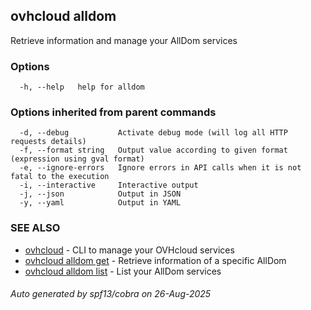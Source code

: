 ## ovhcloud alldom

Retrieve information and manage your AllDom services

### Options

```
  -h, --help   help for alldom
```

### Options inherited from parent commands

```
  -d, --debug           Activate debug mode (will log all HTTP requests details)
  -f, --format string   Output value according to given format (expression using gval format)
  -e, --ignore-errors   Ignore errors in API calls when it is not fatal to the execution
  -i, --interactive     Interactive output
  -j, --json            Output in JSON
  -y, --yaml            Output in YAML
```

### SEE ALSO

* [ovhcloud](ovhcloud.md)	 - CLI to manage your OVHcloud services
* [ovhcloud alldom get](ovhcloud_alldom_get.md)	 - Retrieve information of a specific AllDom
* [ovhcloud alldom list](ovhcloud_alldom_list.md)	 - List your AllDom services

###### Auto generated by spf13/cobra on 26-Aug-2025
